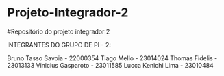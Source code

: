 # Projeto-Integrador-2
#Repositório do projeto integrador 2

INTEGRANTES DO GRUPO DE PI - 2:

  Bruno Tasso Savoia - 22000354
  Tiago Mello - 23014024
  Thomas Fidelis - 23013133
  Vinicius Gasparoto - 23011585
  Lucca Kenichi Lima - 23010484
